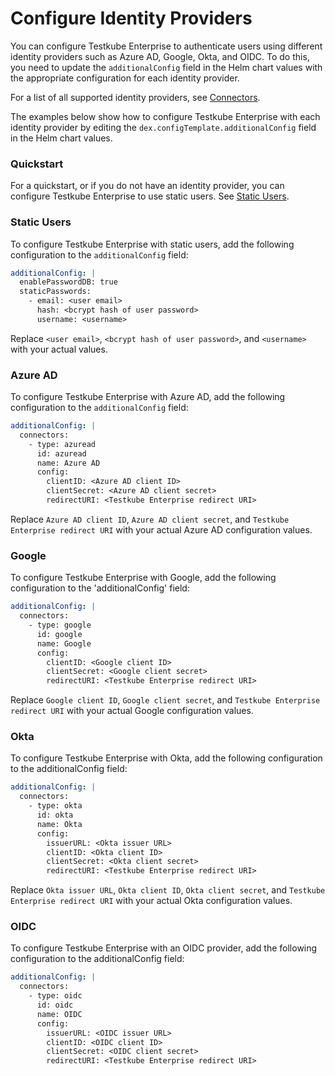 # Configure Identity Providers

You can configure Testkube Enterprise to authenticate users using different identity providers such as Azure AD, Google, Okta, and OIDC. To do this, you need to update the `additionalConfig` field in the Helm chart values with the appropriate configuration for each identity provider.

For a list of all supported identity providers, see [Connectors](https://dexidp.io/docs/connectors/).

The examples below show how to configure Testkube Enterprise with each identity provider by editing the `dex.configTemplate.additionalConfig` field in the Helm chart values.

### Quickstart

For a quickstart, or if you do not have an identity provider, you can configure Testkube Enterprise to use static users.
See [Static Users](#static-users).

### Static Users

To configure Testkube Enterprise with static users, add the following configuration to the `additionalConfig` field:

```yaml
additionalConfig: |
  enablePasswordDB: true
  staticPasswords:
    - email: <user email>
      hash: <bcrypt hash of user password>
      username: <username>
```

Replace `<user email>`, `<bcrypt hash of user password>`, and `<username>` with your actual values.

### Azure AD

To configure Testkube Enterprise with Azure AD, add the following configuration to the `additionalConfig` field:

```yaml
additionalConfig: |
  connectors:
    - type: azuread
      id: azuread
      name: Azure AD
      config:
        clientID: <Azure AD client ID>
        clientSecret: <Azure AD client secret>
        redirectURI: <Testkube Enterprise redirect URI>
```

Replace `Azure AD client ID`, `Azure AD client secret`, and `Testkube Enterprise redirect URI` with your actual Azure AD configuration values.

### Google

To configure Testkube Enterprise with Google, add the following configuration to the 'additionalConfig' field:

```yaml
additionalConfig: |
  connectors:
    - type: google
      id: google
      name: Google
      config:
        clientID: <Google client ID>
        clientSecret: <Google client secret>
        redirectURI: <Testkube Enterprise redirect URI>
```

Replace `Google client ID`, `Google client secret`, and `Testkube Enterprise redirect URI` with your actual Google configuration values.

### Okta

To configure Testkube Enterprise with Okta, add the following configuration to the additionalConfig field:

```yaml
additionalConfig: |
  connectors:
    - type: okta
      id: okta
      name: Okta
      config:
        issuerURL: <Okta issuer URL>
        clientID: <Okta client ID>
        clientSecret: <Okta client secret>
        redirectURI: <Testkube Enterprise redirect URI>
```

Replace `Okta issuer URL`, `Okta client ID`, `Okta client secret`, and `Testkube Enterprise redirect URI` with your actual Okta configuration values.

### OIDC

To configure Testkube Enterprise with an OIDC provider, add the following configuration to the additionalConfig field:

```yaml
additionalConfig: |
  connectors:
    - type: oidc
      id: oidc
      name: OIDC
      config:
        issuerURL: <OIDC issuer URL>
        clientID: <OIDC client ID>
        clientSecret: <OIDC client secret>
        redirectURI: <Testkube Enterprise redirect URI>
```
